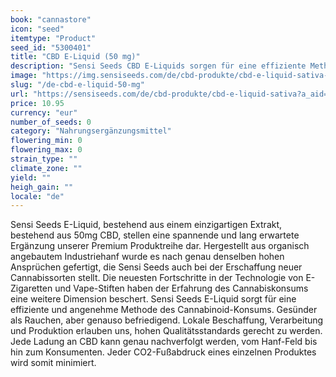 ```yaml
---
book: "cannastore"
icon: "seed"
itemtype: "Product"
seed_id: "5300401"
title: "CBD E-Liquid (50 mg)"
description: "Sensi Seeds CBD E-Liquids sorgen für eine effiziente Methode des Cannabinoid-Konsums. Gesünder als Rauchen, genauso befriedigend. Holen Sie sich Ihres hier!"
image: "https://img.sensiseeds.com/de/cbd-produkte/cbd-e-liquid-sativa-image.png"
slug: "/de-cbd-e-liquid-50-mg"
url: "https://sensiseeds.com/de/cbd-produkte/cbd-e-liquid-sativa?a_aid=cannastore"
price: 10.95
currency: "eur"
number_of_seeds: 0
category: "Nahrungsergänzungsmittel"
flowering_min: 0
flowering_max: 0
strain_type: ""
climate_zone: ""
yield: ""
heigh_gain: ""
locale: "de"
---
```

Sensi Seeds E-Liquid, bestehend aus einem einzigartigen Extrakt, bestehend aus 50mg CBD, stellen eine spannende und lang erwartete Ergänzung unserer Premium Produktreihe dar. Hergestellt aus organisch angebautem Industriehanf wurde es nach genau denselben hohen Ansprüchen gefertigt, die Sensi Seeds auch bei der Erschaffung neuer Cannabissorten stellt. Die neuesten Fortschritte in der Technologie von E-Zigaretten und Vape-Stiften haben der Erfahrung des Cannabiskonsums eine weitere Dimension beschert. Sensi Seeds E-Liquid sorgt für eine effiziente und angenehme Methode des Cannabinoid-Konsums. Gesünder als Rauchen, aber genauso befriedigend. Lokale Beschaffung, Verarbeitung und Produktion erlauben uns, hohen Qualitätsstandards gerecht zu werden. Jede Ladung an CBD kann genau nachverfolgt werden, vom Hanf-Feld bis hin zum Konsumenten. Jeder CO2-Fußabdruck eines einzelnen Produktes wird somit minimiert.

